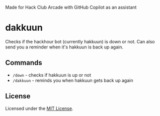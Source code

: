 Made for Hack Club Arcade with GitHub Copilot as an assistant

# dakkuun

Checks if the hackhour bot (currently hakkuun) is down or not. Can also send you a reminder when it's hakkuun is back up again.

## Commands

-   `/down` - checks if hakkuun is up or not
-   `/dakkuun` - reminds you when hakkuun gets back up again

## License

Licensed under the [MIT License](./LICENSE).
